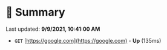 # 📖 Summary
Last updated: **9/9/2021, 10:41:00 AM**

- `GET` [https://google.com](https://google.com) - **Up** (135ms)
